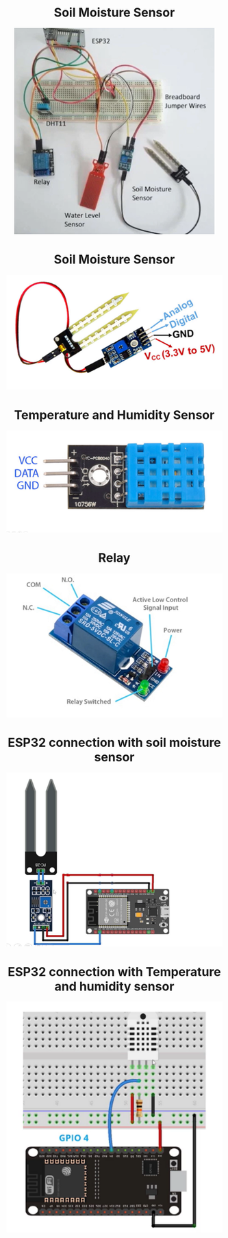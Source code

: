 <h1 align="center">Soil Moisture Sensor
</h1>


<p align="center"><img src="https://github.com/RIT-MESH/Electronics-and-IoT-Projects/blob/main/11Plant%20Watering%20System%20with%20Soil%20Moisture%20sensor%20and%20Esp32/plant%20esp32.png?raw=true"alt="Sublime's custom image"/>
</p>



<h1 align="center">Soil Moisture Sensor
</h1>


<p align="center"><img src="https://github.com/RIT-MESH/Electronics-and-IoT-Projects/blob/main/11Plant%20Watering%20System%20with%20Soil%20Moisture%20sensor%20and%20Esp32/plant%20esp32%202.png?raw=true"alt="Sublime's custom image"/>
</p>

<h1 align="center">Temperature and Humidity Sensor
</h1>


<p align="center"><img src="https://github.com/RIT-MESH/Electronics-and-IoT-Projects/blob/main/11Plant%20Watering%20System%20with%20Soil%20Moisture%20sensor%20and%20Esp32/plant%20esp32%203.png?raw=true"alt="Sublime's custom image"/>
</p>

<h1 align="center">Relay
</h1>


<p align="center"><img src="https://github.com/RIT-MESH/Electronics-and-IoT-Projects/blob/main/11Plant%20Watering%20System%20with%20Soil%20Moisture%20sensor%20and%20Esp32/plant%20esp32%204.png?raw=true"alt="Sublime's custom image"/>
</p>

<h1 align="center">ESP32 connection with soil moisture sensor
</h1>


<p align="center"><img src="https://github.com/RIT-MESH/Electronics-and-IoT-Projects/blob/main/11Plant%20Watering%20System%20with%20Soil%20Moisture%20sensor%20and%20Esp32/plant%20esp32%205.png?raw=true"alt="Sublime's custom image"/>
</p>


<h1 align="center">ESP32 connection with Temperature and humidity sensor
</h1>


<p align="center"><img src="https://github.com/RIT-MESH/Electronics-and-IoT-Projects/blob/main/11Plant%20Watering%20System%20with%20Soil%20Moisture%20sensor%20and%20Esp32/plant%20esp32%206.png?raw=true"alt="Sublime's custom image"/>
</p>

